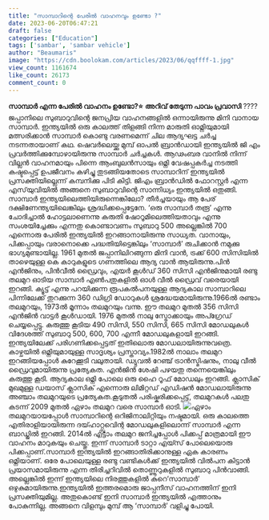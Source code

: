 ```yaml
---
title: "സാമ്പാറിന്റെ പേരിൽ വാഹനവും ഉണ്ടോ ?"
date: 2023-06-20T06:47:21
draft: false
categories: ["Education"]
tags: ['sambar', 'sambar vehicle']
author: "Beaumaris"
image: "https://cdn.boolokam.com/articles/2023/06/qqffff-1.jpg"
view_count: 1161674
like_count: 26173
comment_count: 0
---
```


**സാമ്പാർ എന്ന പേരിൽ വാഹനം ഉണ്ടോ?⭐** **അറിവ് തേടുന്ന പാവം പ്രവാസി** ????ജപ്പാനിലെ സുബാറുവിന്റെ ജനപ്രിയ വാഹനങ്ങളിൽ ഒന്നായിരുന്നു മിനി വാനായ സാമ്പാർ. ഇന്ത്യയിൽ ഒരു കാലത്ത് തിളങ്ങി നിന്ന മാരുതി ഓമ്നിയുമായി മത്സരിക്കാൻ സാമ്പാർ കൊണ്ടു വരണമെന്ന് ചില ആദ്യഘട്ട ചർച്ച നടന്നതായാണ് കഥ. ഷെവർലെയ്ക്കു മുമ്പ് ഓപൽ ബ്രാൻഡായി ഇന്ത്യയിൽ ജി എം പ്രവർത്തിക്കുമ്പോഴായിരുന്നു സാമ്പാർ ചർച്ചകൾ. ആഢംബര വാനിൽ നിന്ന് വില്ലൻ വാഹനമായും പിന്നെ ആംബുലൻസായും ഒമ്നി വേഷപ്പകർച്ച നടത്തി കഷ്ടപ്പെട്ട് ഉപജീവനം കഴിച്ചു തുടങ്ങിയതോടെ സാമ്പാറിന് ഇന്ത്യയിൽ പ്രസക്തിയില്ലെന്ന് കമ്പനിക്കു പിടി കിട്ടി. ജിഎം ബ്രാൻഡിൽ ഫോറസ്റ്റർ എന്ന എസ്‌യുവിയിൽ അങ്ങനെ സുബാറുവിന്റെ സാന്നിധ്യം ഇന്ത്യയിൽ ഒതുങ്ങി. [](https://cdn.boolokam.com/articles/2023/06/qqffff-1.jpg)സാമ്പാർ ഇന്ത്യയിലെത്തിയിരുന്നെങ്കിലോ? തീർച്ചയായും ആ പേര് ദക്ഷിണേന്ത്യയിലെങ്കിലും ശ്രദ്ധിക്കപ്പെട്ടേനേ. ‘ഒരു സാമ്പാർ തരൂ’ എന്നു ചോദിച്ചാൽ ഹോട്ടലാണെന്നു കരുതി ഷോറൂമിലെത്തിയതാവും എന്നു സംശയിച്ചേക്കും എന്നതു കൊണ്ടാവണം സുബാറു 500 അല്ലെങ്കിൽ 700 എന്നൊരു പേരിൽ ഇന്ത്യയിൽ ഇറങ്ങാനായിരുന്നു സാധ്യത. വാനായും, പിക്കപ്പായും വരാനൊക്കെ പദ്ധതിയിട്ടെങ്കിലും ‘സാമ്പാർ’ രുചിക്കാൻ നമുക്കു ഭാഗ്യമുണ്ടായില്ല. 1961 മുതൽ ജപ്പാനിലിറങ്ങുന്ന മിനി വാൻ, ട്രക്ക് 600 സിസിയിൽ താഴെയുള്ള കെ കാറുകളുടെ ഗണത്തിലെ ആദ്യ വാൻ ആയിരുന്നു.പിൻ എൻജിനും, പിൻവീൽ ഡ്രൈവും, എയർ കൂൾഡ് 360 സിസി എൻജിനുമായി രണ്ടു തലമുറ ഓടിയ സാമ്പാർ എൺപതുകളിൽ ഓൾ വീൽ ഡ്രൈവ് വരെയായി ഇറങ്ങി. ക്യൂട്ട് എന്നു പറയിക്കുന്ന രൂപകൽപനയുള്ള ആദ്യകാല സാമ്പാറിലെ പിന്നിലേക്ക് തുറക്കുന്ന 360 ഡിഗ്രി ഡോറുകൾ ശ്രദ്ധേയമായിരുന്നു.1966ൽ രണ്ടാം തലമുറയും, 1973ല്‍ മൂന്നാം തലമുറയും വന്നു. ഈ തലമുറ മുതൽ 356 സിസി എൻജിൻ വാട്ടർ കൂള്‍ഡായി. 1976 മുതൽ നാലു സ്ട്രോക്കായും അപ്ഗ്രേഡ് ചെയ്യപ്പെട്ടു. കരുത്തു കൂടിയ 490 സിസി, 550 സിസി, 665 സിസി മോഡലുകൾ വിദേശത്ത് സുബാറു 500, 600, 700 എന്നീ മോഡലുകളായി ഇറങ്ങി. ഇന്ത്യയിലേക്ക് പരിഗണിക്കപ്പെട്ടത് ഇതിലൊരു മോഡലായിരുന്നുവത്രെ. കാഴ്ചയിൽ ഒമ്നിയുമായുള്ള സാദൃശ്യം പ്രസ്താവ്യം.1982ൽ നാലാം തലമുറ ഇറങ്ങിയപ്പോൾ കുറേക്കൂടി വലുതായി. ഡ്യുവൽ റേഞ്ച് ട്രാൻസ്മിഷനും, നാലു വീൽ ഡ്രൈവുമായിരുന്നു പ്രത്യേകത. എൻജിൻ ശേഷി പഴയതു തന്നെയെങ്കിലും കരുത്തു കൂടി. ആദ്യകാല ഒമ്നി പോലെ ഒരു ഹൈ റൂഫ് മോഡലും ഇറങ്ങി. ക്ലാസിക് മുഖമുള്ള ഡയാസ് ക്ലാസിക് എന്നൊരു ലിമിറ്റഡ് എഡിഷൻ മോഡലായിരുന്നു അഞ്ചാം തലമുറയുടെ പ്രത്യേകത.കൂടുതൽ പരിഷ്കരിക്കപ്പെട്ട്, തലമുറകൾ പലതു കടന്ന് 2009 മുതൽ ഏഴാം തലമുറ വരെ സാമ്പാർ ഓടി. [![](https://cdn.boolokam.com/articles/2023/06/qe1eeee.jpg)](https://cdn.boolokam.com/articles/2023/06/qe1eeee.jpg)ഏഴാം തലമുറയായപ്പോൾ സാമ്പാറിന്റെ ഒറിജിനാലിറ്റിയും നഷ്ടമായി. ഒരു കാലത്തെ എതിരാളിയായിരുന്ന ദയ്ഹാറ്റ്സുവിെന്റ മോഡലുകളിലൊന്ന് സാമ്പാര്‍ എന്ന ബാഡ്ജിൽ ഇറങ്ങി. 2014ൽ എട്ടാം തലമുറ ജനിച്ചപ്പോൾ പിക്കപ്പ് മാത്രമായി ഈ വാഹനം മാറുകയും ചെയ്തു. ഇന്ന് സാമ്പാർ ടാറ്റാ എയ്സ് പോലെയൊരു പിക്കപ്പാണ്.സാമ്പാർ ഇന്ത്യയിൽ ഇറങ്ങാതിരിക്കാനുള്ള ഏക കാരണം ഒമ്നിയാണ്. ഒരേ പോലെയുള്ള രണ്ടു വണ്ടികൾക്ക് ഇന്ത്യയിൽ വിൽപന കിട്ടാൻ പ്രയാസമായിരുന്നു എന്ന തിരിച്ചറിവിൽ തൊണ്ണൂറുകളിൽ സുബാറു പിൻവാങ്ങി. അല്ലെങ്കിൽ ഇന്ന് ഇന്ത്യയിലെ നിരത്തുകളിൽ കുറെ‘സാമ്പാർ’ ഒഴുകുമായിരുന്നു.ഇന്ത്യയിൽ ഇത്തരമൊരു ജാപ്പനീസ് വാഹനത്തിന് ഇനി പ്രസക്തിയുമില്ല. അതുകൊണ്ട് ഇനി സാമ്പാർ ഇന്ത്യയിൽ എത്താനും പോകുന്നില്ല. അങ്ങനെ വിളമ്പും മുമ്പ് ആ ‘സാമ്പാർ’ വളിച്ചു പോയി.
